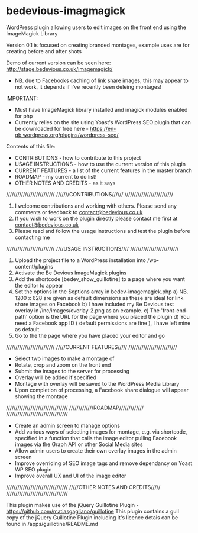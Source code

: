 # bedevious-imagmagick
WordPress plugin allowing users to edit images on the front end using the ImageMagick Library

Version 0.1 is focused on creating branded montages, example uses are for creating before and after shots

Demo of current version can be seen here: http://stage.bedevious.co.uk/imagemagick/
 - NB. due to Facebooks caching of link share images, this may appear to not work, it depends if I've recently been deleing montages!
 
 IMPORTANT:
 - Must have ImageMagick library installed and imagick modules enabled for php
 - Currently relies on the site using Yoast's WordPress SEO plugin that can be downloaded for free here - https://en-gb.wordpress.org/plugins/wordpress-seo/


Contents of this file:
 - CONTRIBUTIONS - how to contribute to this project
 - USAGE INSTRUCTIONS - how to use the current version of this plugin
 - CURRENT FEATURES - a list of the current features in the master branch
 - ROADMAP - my current to do list!
 - OTHER NOTES AND CREDITS - as it says

//////////////////////////
///////CONTRIBUTIONS//////
//////////////////////////
1. I welcome contributions and working with others. Please send any comments or feedback to contact@bedevious.co.uk
2. If you wish to work on the plugin directly please contact me first at contact@bedevious.co.uk
3. Please read and follow the usage instructions and test the plugin before contacting me


//////////////////////////
////USAGE INSTRUCTIONS////
//////////////////////////

1. Upload the project file to a WordPress installation into /wp-content/plugins
2. Activate the Be Devious ImageMagick plugins
3. Add the shortcode [bedev_show_guillotine] to a page where you want the editor to appear
4. Set the options in the $options array in bedev-imagemagick.php 
  a) NB. 1200 x 628 are given as default dimensions as these are ideal for link share images on Facebook
  b) I have included my Be Devious test overlay in /inc/images/overlay-2.png as an example. 
  c) The 'front-end-path' option is the URL for the page where you placed the plugin
  d) You need a Facebook app ID ( default permissions are fine ), I have left mine as default
4. Go to the the page where you have placed your editor and go


//////////////////////////
/////CURRENT FEATURES/////
//////////////////////////
 - Select two images to make a montage of
 - Rotate, crop and zoom on the front end
 - Submit the images to the server for processing
 - Overlay will be added if specified
 - Montage with overlay will be saved to the WordPress Media Library
 - Upon completion of processing, a Facebook share dialogue will appear showing the montage
 
 
/////////////////////////////////
/////////////ROADMAP/////////////
/////////////////////////////////
 - Create an admin screen to manage options
 - Add various ways of selecting images for montage, e.g. 
    via shortcode, 
    specified in a function that calls the image editor
    pulling Facebook images via the Graph API or other Social Media sites
 - Allow admin users to create their own overlay images in the admin screen
 - Improve overriding of SEO image tags and remove dependancy on Yoast WP SEO plugin
 - Improve overall UX and UI of the image editor


/////////////////////////////////
/////OTHER NOTES AND CREDITS/////
/////////////////////////////////

This plugin makes use of the jQuery Guillotine Plugin - https://github.com/matiasgagliano/guillotine
This plugin contains a gull copy of the jQuery Guillotine Plugin including it's licence detais can be found in /apps/guillotine/README.md